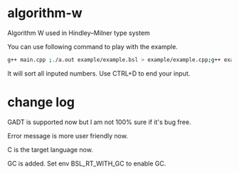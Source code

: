 # algorithm-w
Algorithm W used in Hindley–Milner type system

You can use following command to play with the example.

```bash
g++ main.cpp ;./a.out example/example.bsl > example/example.cpp;g++ example/example.cpp -o ex;./ex
```
It will sort all inputed numbers. Use CTRL+D to end your input.

# change log

GADT is supported now but I am not 100% sure if it's bug free.

Error message is more user friendly now.

C is the target language now.

GC is added. Set env BSL_RT_WITH_GC to enable GC.
